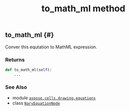 ﻿---
title: to_math_ml method
second_title: Aspose.Cells for Python via .NET API References
description: 
type: docs
weight: 130
url: /aspose.cells.drawing.equations/naryequationnode/to_math_ml/
is_root: false
---

## to_math_ml {#}

Conver this equtation to MathML expression.


### Returns 





```python
def to_math_ml(self):
    ...
```





### See Also
* module [`aspose.cells.drawing.equations`](../../)
* class [`NaryEquationNode`](/cells/python-net/aspose.cells.drawing.equations/naryequationnode)
